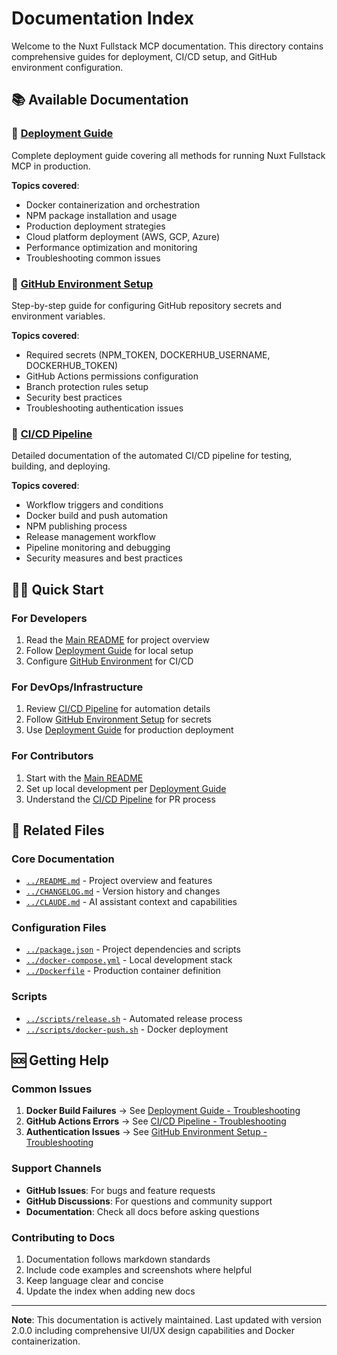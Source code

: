 # Documentation Index

Welcome to the Nuxt Fullstack MCP documentation. This directory contains comprehensive guides for deployment, CI/CD setup, and GitHub environment configuration.

## 📚 Available Documentation

### 🚀 [Deployment Guide](./DEPLOYMENT.md)
Complete deployment guide covering all methods for running Nuxt Fullstack MCP in production.

**Topics covered**:
- Docker containerization and orchestration
- NPM package installation and usage
- Production deployment strategies
- Cloud platform deployment (AWS, GCP, Azure)
- Performance optimization and monitoring
- Troubleshooting common issues

### 🔧 [GitHub Environment Setup](./GITHUB_ENVIRONMENT_SETUP.md)
Step-by-step guide for configuring GitHub repository secrets and environment variables.

**Topics covered**:
- Required secrets (NPM_TOKEN, DOCKERHUB_USERNAME, DOCKERHUB_TOKEN)
- GitHub Actions permissions configuration
- Branch protection rules setup
- Security best practices
- Troubleshooting authentication issues

### 🔄 [CI/CD Pipeline](./CI_CD_PIPELINE.md)
Detailed documentation of the automated CI/CD pipeline for testing, building, and deploying.

**Topics covered**:
- Workflow triggers and conditions
- Docker build and push automation
- NPM publishing process
- Release management workflow
- Pipeline monitoring and debugging
- Security measures and best practices

## 🏃‍♂️ Quick Start

### For Developers
1. Read the [Main README](../README.md) for project overview
2. Follow [Deployment Guide](./DEPLOYMENT.md) for local setup
3. Configure [GitHub Environment](./GITHUB_ENVIRONMENT_SETUP.md) for CI/CD

### For DevOps/Infrastructure
1. Review [CI/CD Pipeline](./CI_CD_PIPELINE.md) for automation details
2. Follow [GitHub Environment Setup](./GITHUB_ENVIRONMENT_SETUP.md) for secrets
3. Use [Deployment Guide](./DEPLOYMENT.md) for production deployment

### For Contributors
1. Start with the [Main README](../README.md)
2. Set up local development per [Deployment Guide](./DEPLOYMENT.md)
3. Understand the [CI/CD Pipeline](./CI_CD_PIPELINE.md) for PR process

## 📖 Related Files

### Core Documentation
- [`../README.md`](../README.md) - Project overview and features
- [`../CHANGELOG.md`](../CHANGELOG.md) - Version history and changes
- [`../CLAUDE.md`](../CLAUDE.md) - AI assistant context and capabilities

### Configuration Files
- [`../package.json`](../package.json) - Project dependencies and scripts
- [`../docker-compose.yml`](../docker-compose.yml) - Local development stack
- [`../Dockerfile`](../Dockerfile) - Production container definition

### Scripts
- [`../scripts/release.sh`](../scripts/release.sh) - Automated release process
- [`../scripts/docker-push.sh`](../scripts/docker-push.sh) - Docker deployment

## 🆘 Getting Help

### Common Issues
1. **Docker Build Failures** → See [Deployment Guide - Troubleshooting](./DEPLOYMENT.md#troubleshooting)
2. **GitHub Actions Errors** → See [CI/CD Pipeline - Troubleshooting](./CI_CD_PIPELINE.md#troubleshooting)
3. **Authentication Issues** → See [GitHub Environment Setup - Troubleshooting](./GITHUB_ENVIRONMENT_SETUP.md#troubleshooting)

### Support Channels
- **GitHub Issues**: For bugs and feature requests
- **GitHub Discussions**: For questions and community support
- **Documentation**: Check all docs before asking questions

### Contributing to Docs
1. Documentation follows markdown standards
2. Include code examples and screenshots where helpful
3. Keep language clear and concise
4. Update the index when adding new docs

---

**Note**: This documentation is actively maintained. Last updated with version 2.0.0 including comprehensive UI/UX design capabilities and Docker containerization.